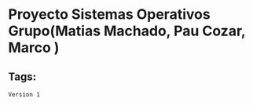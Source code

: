 # Proyecto Sistemas Operativos Grupo(Matias Machado, Pau Cozar, Marco ) 
##  Tags:   
    Version 1

